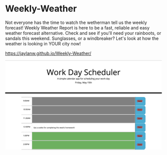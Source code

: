 # Weekly-Weather

Not everyone has the time to watch the wetherman tell us the weekly forecast! Weekly Weather Report is here to be a fast, reliable and easy weather forecast alternative. Check and see if you'll need your rainboots, or sandals this weekend. Sunglasses, or a windbreaker? Let's look at how the weather is looking in YOUR city now!


https://jaylanw.github.io/Weekly-Weather/

![alt text](https://github.com/jaylanw/Daily-Planner/blob/master/assets/Screen%20Shot%202020-05-15%20at%2012.54.07%20PM.png)
